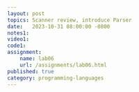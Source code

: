 ```yaml
---
layout: post
topics: Scanner review, introduce Parser
date:   2023-10-31 08:00:00 -0800
notes1: 
video1: 
code1: 
assignment:
    name: lab06
    url: /assignments/lab06.html
published: true
category: programming-languages
---
```

